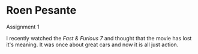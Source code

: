 <h1>Roen Pesante</h1>

<p><a herf "BasicWebDev/assignment1.html" target "blank">Assignment 1<a/</p>

<p>I recently watched the <cite>Fast & Furious 7</cite> and thought that the movie has lost it's meaning. It was once about great cars and now it is all just action.</p>
